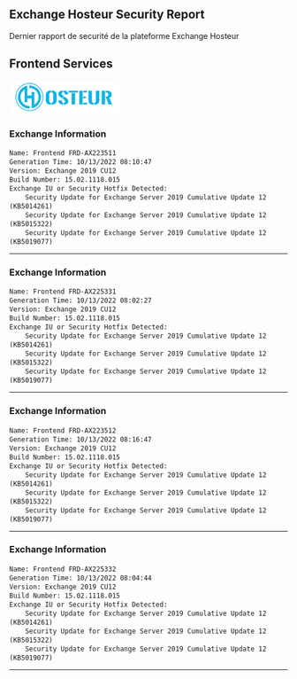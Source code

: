 ## Exchange Hosteur Security Report
Dernier rapport de securité de la plateforme Exchange Hosteur

## Frontend Services
![logo](img/logo-hosteur_2021.png)

### Exchange Information
	Name: Frontend FRD-AX223511
	Generation Time: 10/13/2022 08:10:47
	Version: Exchange 2019 CU12
	Build Number: 15.02.1118.015
	Exchange IU or Security Hotfix Detected: 
		Security Update for Exchange Server 2019 Cumulative Update 12 (KB5014261)
		Security Update for Exchange Server 2019 Cumulative Update 12 (KB5015322)
		Security Update for Exchange Server 2019 Cumulative Update 12 (KB5019077)
---
### Exchange Information
	Name: Frontend FRD-AX225331
	Generation Time: 10/13/2022 08:02:27
	Version: Exchange 2019 CU12
	Build Number: 15.02.1118.015
	Exchange IU or Security Hotfix Detected: 
		Security Update for Exchange Server 2019 Cumulative Update 12 (KB5014261)
		Security Update for Exchange Server 2019 Cumulative Update 12 (KB5015322)
		Security Update for Exchange Server 2019 Cumulative Update 12 (KB5019077)
---
### Exchange Information
	Name: Frontend FRD-AX223512
	Generation Time: 10/13/2022 08:16:47
	Version: Exchange 2019 CU12
	Build Number: 15.02.1118.015
	Exchange IU or Security Hotfix Detected: 
		Security Update for Exchange Server 2019 Cumulative Update 12 (KB5014261)
		Security Update for Exchange Server 2019 Cumulative Update 12 (KB5015322)
		Security Update for Exchange Server 2019 Cumulative Update 12 (KB5019077)
---
### Exchange Information
	Name: Frontend FRD-AX225332
	Generation Time: 10/13/2022 08:04:44
	Version: Exchange 2019 CU12
	Build Number: 15.02.1118.015
	Exchange IU or Security Hotfix Detected: 
		Security Update for Exchange Server 2019 Cumulative Update 12 (KB5014261)
		Security Update for Exchange Server 2019 Cumulative Update 12 (KB5015322)
		Security Update for Exchange Server 2019 Cumulative Update 12 (KB5019077)
---
